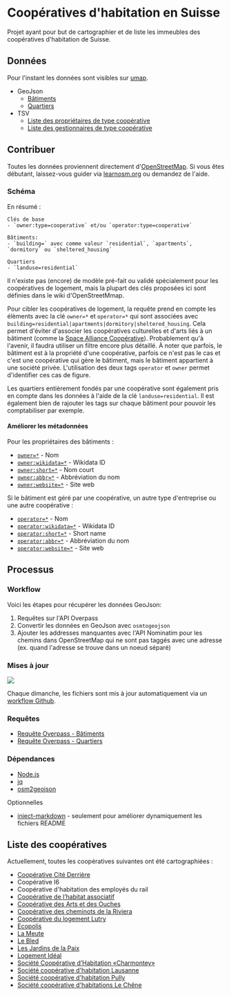 # Coopératives d'habitation en Suisse

Projet ayant pour but de cartographier et de liste les immeubles des coopératives d'habitation de Suisse.

## Données

Pour l'instant les données sont visibles sur [umap](https://umap.openstreetmap.fr/fr/map/cooperative-dhabitations-en-suisse_1140470).

- GeoJson
  - [Bâtiments](https://github.com/imagoiq/swiss-housing-cooperative/blob/main/output/swiss_housing_cooperative_buildings.geojson)
  - [Quartiers](https://github.com/imagoiq/swiss-housing-cooperative/blob/main/output/swiss_housing_cooperative_areas.geojson)
- TSV
  - [Liste des propriétaires de type coopérative](https://github.com/imagoiq/swiss-housing-cooperative/blob/main/output/swiss_housing_cooperative_list_owners.tsv)
  - [Liste des gestionnaires de type coopérative](https://github.com/imagoiq/swiss-housing-cooperative/blob/main/output/swiss_housing_cooperative_list_operators.tsv)

## Contribuer

Toutes les données proviennent directement d'[OpenStreetMap](https://www.openstreetmap.org). Si vous êtes débutant, laissez-vous guider via [learnosm.org](https://learnosm.org/fr/) ou demandez de l'aide.

### Schéma

En résumé :

```
Clés de base
- `owner:type=cooperative` et/ou `operator:type=cooperative`

Bâtiments:
- `building=` avec comme valeur `residential`, `apartments`, `dormitory` ou `sheltered_housing`

Quartiers
- `landuse=residential`
```

Il n'existe pas (encore) de modèle pré-fait ou validé spécialement pour les coopératives de logement, mais la plupart des clés proposées ici sont définies dans le wiki d'OpenStreetMmap.

Pour cibler les coopératives de logement, la requête prend en compte les élèments avec la clé `owner=*` et `operator=*` qui sont associées avec `building=residential|apartments|dormitory|sheltered_housing`. Cela permet d'éviter d'associer les coopératives culturelles et d'arts liés à un bâtiment (comme la [Space Alliance Coopérative](https://www.openstreetmap.org/way/38326020)). Probablement qu'à l'avenir, il faudra utiliser un filtre encore plus détaillé.
À noter que parfois, le bâtiment est à la propriété d'une coopérative, parfois ce n'est pas le cas et c'est une coopérative qui gère le bâtiment, mais le bâtiment appartient à une société privée. L'utilisation des deux tags `operator` et `owner` permet d'identifier ces cas de figure.

Les quartiers entièrement fondés par une coopérative sont également pris en compte dans les données à l'aide de la clé `landuse=residential`. Il est également bien de rajouter les tags sur chaque bâtiment pour pouvoir les comptabiliser par exemple.

#### Améliorer les métadonnées

Pour les propriétaires des bâtiments :

- [`owner=*`](https://wiki.openstreetmap.org/wiki/Key:owner) - Nom
- [`owner:wikidata=*`](https://wiki.openstreetmap.org/wiki/Key:operator#Further_details) - Wikidata ID
- [`owner:short=*`](https://wiki.openstreetmap.org/wiki/Key:operator#Further_details) - Nom court
- [`owner:abbr=*`](https://wiki.openstreetmap.org/wiki/Key:operator#Further_details) - Abbréviation du nom
- [`owner:website=*`](https://wiki.openstreetmap.org/wiki/Key:owner) - Site web

Si le bâtiment est géré par une coopérative, un autre type d'entreprise ou une autre coopérative :

- [`operator=*`](https://wiki.openstreetmap.org/wiki/Key:operator) - Nom
- [`operator:wikidata=*`](https://wiki.openstreetmap.org/wiki/Key:operator#Further_details) - Wikidata ID
- [`operator:short=*`](https://wiki.openstreetmap.org/wiki/Key:operator#Further_details) - Short name
- [`operator:abbr=*`](https://wiki.openstreetmap.org/wiki/Key:operator#Further_details) - Abbréviation du nom
- [`operator:website=*`](https://wiki.openstreetmap.org/wiki/Key:operator) - Site web

## Processus

### Workflow

Voici les étapes pour récupérer les données GeoJson:

1. Requêtes sur l'API Overpass
1. Convertir les données en GeoJson avec `osmtogeojson`
1. Ajouter les addresses manquantes avec l'API Nominatim pour les chemins dans OpenStreetMap qui ne sont pas taggés avec une adresse (ex. quand l'adresse se trouve dans un noeud séparé)

### Mises à jour

[![](https://github.com/imagoiq/swiss-housing-cooperative/actions/workflows/main.yml/badge.svg)](https://github.com/imagoiq/swiss-housing-cooperative/actions/workflows/main.yml)

Chaque dimanche, les fichiers sont mis à jour automatiquement via un [workflow Github](https://github.com/imagoiq/swiss-housing-cooperative/blob/main/.github/workflows/main.yml).

### Requêtes

- [Requête Overpass - Bâtiments](https://github.com/imagoiq/swiss-housing-cooperative/blob/4594245e13e979132ae84a42135ac936a7d568b8/.github/workflows/query/overpass_query_buildings#L4-L7)
- [Requête Overpass - Quartiers](https://github.com/imagoiq/swiss-housing-cooperative/blob/4594245e13e979132ae84a42135ac936a7d568b8/.github/workflows/query/overpass_query_buildings#L4-L7)

### Dépendances

- [Node.js](https://nodejs.org)
- [jq](https://jqlang.github.io/jq/)
- [osm2geojson](https://github.com/tyrasd/osmtogeojson)

Optionnelles

- [inject-markdown](https://github.com/target/markdown-inject) - seulement pour améliorer dynamiquement les fichiers README

## Liste des coopératives

Actuellement, toutes les coopératives suivantes ont été cartographiées :

<!--- @@inject: list_cooperative.md --->

- [Coopérative Cité Derrière](https://citederriere.ch/)
- Coopérative I6
- Coopérative d'habitation des employés du rail
- [Coopérative de l’habitat associatif](https://www.codha.ch)
- [Coopérative des Arts et des Ouches](https://c-arts-ouches.ch/)
- [Coopérative des cheminots de la Riviera](https://www.cheri-riviera.ch/)
- [Coopérative du logement Lutry](https://cll-lutry.ch)
- [Ecopolis](https://ecopolis.ch/)
- [La Meute](http://www.meute.ch/)
- [Le Bled](http://lebled.ch/)
- [Les Jardins de la Paix](https://jardinsdelapaix.ch)
- [Logement Idéal](https://www.logement-ideal.ch)
- [Société Coopérative d’Habitation «Charmontey»](https://www.charmontey.ch)
- [Société coopérative d'habitation Lausanne](https://schl.ch)
- [Société coopérative d'habitation Pully](https://schpully.ch)
- [Société coopérative d'habitations Le Chêne](https://www.schlechene.ch)

<!--- @@inject-end: list_cooperative.md --->
